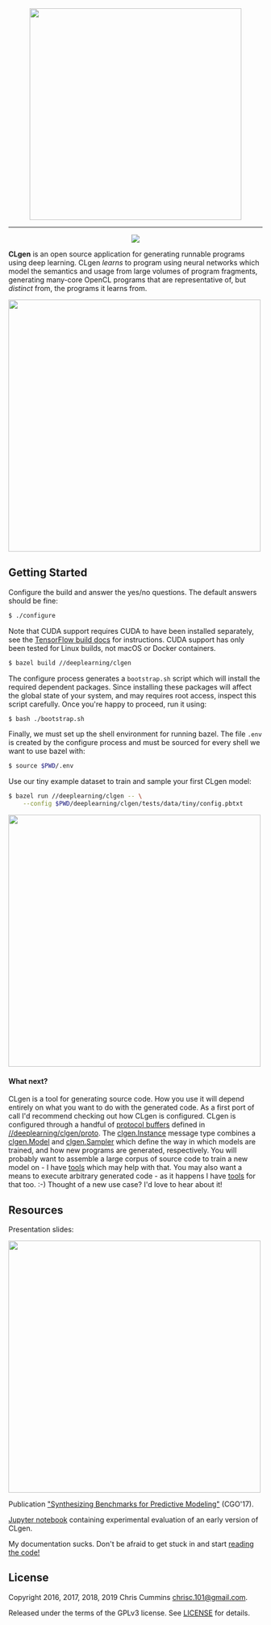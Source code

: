 <div align="center">
  <a href="https://github.com/ChrisCummins/phd/tree/master/deeplearning/clgen">
    <img src="https://raw.githubusercontent.com/ChrisCummins/phd/master/deeplearning/clgen/docs/assets/logo.png" width="420">
  </a>
</div>

-------

<div align="center">
  <a href="https://www.gnu.org/licenses/gpl-3.0.en.html" target="_blank">
    <img src="https://img.shields.io/badge/license-GNU%20GPL%20v3-blue.svg?style=flat">
  </a>
</div>

**CLgen** is an open source application for generating runnable programs using
deep learning. CLgen *learns* to program using neural networks which model the
semantics and usage from large volumes of program fragments, generating
many-core OpenCL programs that are representative of, but *distinct* from, the
programs it learns from.

<img src="https://raw.githubusercontent.com/ChrisCummins/phd/master/deeplearning/clgen/docs/assets/pipeline.png" width="500">


## Getting Started

Configure the build and answer the yes/no questions. The default answers should
be fine:

```sh
$ ./configure
```

Note that CUDA support requires CUDA to have been installed separately,
see the [TensorFlow build docs](https://www.tensorflow.org/install/) for
instructions. CUDA support has only been tested for Linux builds, not macOS or
Docker containers.

```sh
$ bazel build //deeplearning/clgen
```

The configure process generates a `bootstrap.sh` script which will install the
required dependent packages. Since installing these packages will affect the
global state of your system, and may requires root access, inspect this script
carefully. Once you're happy to proceed, run it using:

```sh
$ bash ./bootstrap.sh
```

Finally, we must set up the shell environment for running bazel. The file `.env`
is created by the configure process and must be sourced for every shell we want
to use bazel with:

```sh
$ source $PWD/.env
```

Use our tiny example dataset to train and sample your first CLgen model:

```sh
$ bazel run //deeplearning/clgen -- \
    --config $PWD/deeplearning/clgen/tests/data/tiny/config.pbtxt
```

<img src="https://raw.githubusercontent.com/ChrisCummins/phd/master/deeplearning/clgen/docs/assets/clgen.gif" width="500">


#### What next?

CLgen is a tool for generating source code. How you use it will depend entirely
on what you want to do with the generated code. As a first port of call I'd 
recommend checking out how CLgen is configured. CLgen is configured through a 
handful of 
[protocol buffers](https://developers.google.com/protocol-buffers/) defined in
[//deeplearning/clgen/proto](/deeplearning/clgen/proto). 
The [clgen.Instance](/deeplearning/clgen/proto/clgen.proto) message type
combines a [clgen.Model](/deeplearning/clgen/proto/model.proto) and 
[clgen.Sampler](/deeplearning/clgen/proto/sampler.proto) which define the
way in which models are trained, and how new programs are generated, 
respectively. You will probably want to assemble a large corpus of source code 
to train a new model on - I have [tools](/datasets/github/scrape_repos) which 
may help with that. You may also want a means to execute arbitrary generated 
code - as it happens I have [tools](/gpu/cldrive) for that too. :-) Thought of a 
new use case? I'd love to hear about it!


## Resources

Presentation slides:

<a href="https://speakerdeck.com/chriscummins/synthesizing-benchmarks-for-predictive-modelling-cgo-17">
  <img src="https://raw.githubusercontent.com/ChrisCummins/phd/master/deeplearning/clgen/docs/assets/slides.png" width="500">
</a>

Publication
["Synthesizing Benchmarks for Predictive Modeling"](https://github.com/ChrisCummins/paper-synthesizing-benchmarks)
(CGO'17).

[Jupyter notebook](https://github.com/ChrisCummins/paper-synthesizing-benchmarks/blob/master/code/Paper.ipynb)
containing experimental evaluation of an early version of CLgen.

My documentation sucks. Don't be afraid to get stuck in and start 
[reading the code!](deeplearning/clgen/clgen.py)

## License

Copyright 2016, 2017, 2018, 2019 Chris Cummins <chrisc.101@gmail.com>.

Released under the terms of the GPLv3 license. See
[LICENSE](/deeplearning/clgen/LICENSE) for details.
